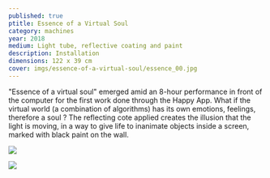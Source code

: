 ```yaml
---
published: true
ptitle: Essence of a Virtual Soul
category: machines
year: 2018
medium: Light tube, reflective coating and paint
description: Installation
dimensions: 122 x 39 cm
cover: imgs/essence-of-a-virtual-soul/essence_00.jpg
---
```

"Essence of a virtual soul" emerged amid an 8-hour performance in front of the computer for the first work done through the Happy App. What if the virtual world (a combination of algorithms) has its own emotions, feelings, therefore a soul ? The reflecting cote applied creates the illusion that the light is moving, in a way to give life to inanimate objects inside a screen, marked with black paint on the wall.

![]({{site.baseurl}}/imgs/essence-of-a-virtual-soul/essence_01.jpg)

![]({{site.baseurl}}/imgs/essence-of-a-virtual-soul/essence_02.jpg)
